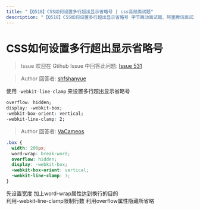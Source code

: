 ```yaml
---
title: "【Q518】CSS如何设置多行超出显示省略号 | css高频面试题"
description: "【Q518】CSS如何设置多行超出显示省略号 字节跳动面试题、阿里腾讯面试题、美团小米面试题。"
---
```


# CSS如何设置多行超出显示省略号

> Issue
> 欢迎在 Gtihub Issue 中回答此问题: [Issue 531](https://github.com/shfshanyue/Daily-Question/issues/531)

> Author
> 回答者: [shfshanyue](https://github.com/shfshanyue)

使用 `-webkit-line-clamp` 来设置多行超出显示省略号

```css
overflow: hidden;
display: -webkit-box;
-webkit-box-orient: vertical;
-webkit-line-clamp: 2;
```

> Author
> 回答者: [VaCameos](https://github.com/VaCameos)

```css
.box {
  width: 200px;
  word-wrap: break-word;
  overflow: hidden;
  display: -webkit-box;
  -webkit-box-orient: vertical;
  -webkit-line-clamp: 3;
}
```

先设置宽度 加上word-wrap属性达到换行的目的  
利用-webkit-line-clamp限制行数
利用overflow属性隐藏所省略
